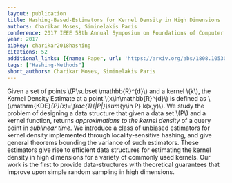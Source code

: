```yaml
---
layout: publication
title: Hashing-Based-Estimators for Kernel Density in High Dimensions
authors: Charikar Moses, Siminelakis Paris
conference: 2017 IEEE 58th Annual Symposium on Foundations of Computer Science (FOCS)
year: 2017
bibkey: charikar2018hashing
citations: 52
additional_links: [{name: Paper, url: 'https://arxiv.org/abs/1808.10530'}]
tags: ["Hashing-Methods"]
short_authors: Charikar Moses, Siminelakis Paris
---
```

Given a set of points \\(P\subset \mathbb\{R\}^\{d\}\\) and a kernel \\(k\\), the Kernel
Density Estimate at a point \\(x\in\mathbb\{R\}^\{d\}\\) is defined as
\\(\mathrm\{KDE\}_\{P\}(x)=\frac\{1\}\{|P|\}\sum_\{y\in P\} k(x,y)\\). We study the problem
of designing a data structure that given a data set \\(P\\) and a kernel function,
returns *approximations to the kernel density* of a query point in *sublinear
time*. We introduce a class of unbiased estimators for kernel density
implemented through locality-sensitive hashing, and give general theorems
bounding the variance of such estimators. These estimators give rise to
efficient data structures for estimating the kernel density in high dimensions
for a variety of commonly used kernels. Our work is the first to provide
data-structures with theoretical guarantees that improve upon simple random
sampling in high dimensions.